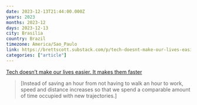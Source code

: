 ```yaml
---
date: 2023-12-13T21:44:00.000Z
years: 2023
months: 2023-12
days: 2023-12-13
city: Brasilia
country: Brazil
timezone: America/Sao_Paulo
link: https://brettscott.substack.com/p/tech-doesnt-make-our-lives-easier
categories: ["article"]
---
```

[Tech doesn’t make our lives easier. It makes them faster](https://brettscott.substack.com/p/tech-doesnt-make-our-lives-easier)

> [Instead of saving an hour from not having to walk an hour to work, speed and distance increases so that we spend a comparable amount of time occupied with new trajectories.]
